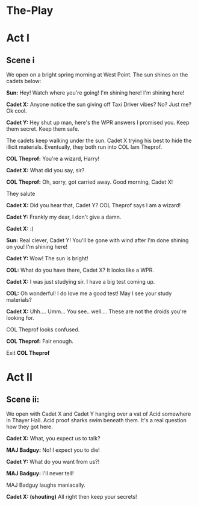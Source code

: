 # The-Play
# Act I
## Scene i


We open on a bright spring morning at West Point. The sun shines on the cadets below:

**Sun:** Hey! Watch where you're going! I'm shining here! I'm shining here!

**Cadet X:** Anyone notice the sun giving off Taxi Driver vibes? No? Just me? Ok cool.

**Cadet Y:** Hey shut up man, here's the WPR answers I promised you. Keep them secret. Keep them safe.

The cadets keep walking under the sun. Cadet X trying his best to hide the illicit materials. Eventually, they both run into COL Iam Theprof.

**COL Theprof:** You're a wizard, Harry!

**Cadet X:** What did you say, sir?

**COL Theprof:** Oh, sorry, got carried away. Good morning, Cadet X!

They salute

**Cadet X:** Did you hear that, Cadet Y? COL Theprof says I am a wizard!

**Cadet Y:** Frankly my dear, I don't give a damn.

**Cadet X:** :(

**Sun:** Real clever, Cadet Y! You'll be gone with wind after I'm done shining on you! I'm shining here!

**Cadet Y:** Wow! The sun is bright!

**COL:** What do you have there, Cadet X? It looks like a WPR.

**Cadet X:** I was just studying sir. I have a big test coming up.

**COL:** Oh wonderful! I do love me a good test! May I see your study materials?

**Cadet X:** Uhh.... Umm... You see.. well.... These are not the droids you're looking for.

COL Theprof looks confused.

**COL Theprof:** Fair enough.

Exit **COL Theprof**

# Act II

## Scene ii:

We open with Cadet X and Cadet Y hanging over a vat of Acid somewhere in Thayer Hall. Acid proof sharks swim beneath them. It's a real question how they got here.

**Cadet X:** What, you expect us to talk?

**MAJ Badguy:** No! I expect you to die!

**Cadet Y:** What do you want from us?!

**MAJ Badguy:** I'll never tell!

MAJ Badguy laughs maniacally.

**Cadet X: (shouting)** All right then keep your secrets!
